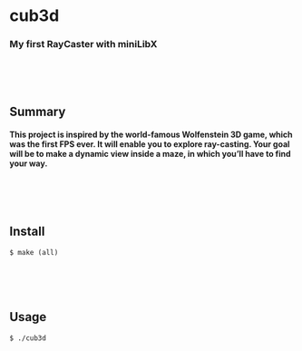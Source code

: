 # cub3d
### My first RayCaster with miniLibX
<br/><br/><br/>

## Summary
#### This project is inspired by the world-famous Wolfenstein 3D game, which was the first FPS ever. It will enable you to explore ray-casting. Your goal will be to make a dynamic view inside a maze, in which you’ll have to find your way.
<br/><br/><br/>

## Install
	$ make (all)
<br/><br/><br/>

## Usage
	$ ./cub3d